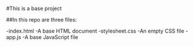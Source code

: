 #This is a base project

##In this repo are three files:

-index.html
 -A base HTML document
-stylesheet.css
 -An empty CSS file
-app.js
  -A base JavaScript file
